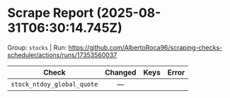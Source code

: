 # Scrape Report (2025-08-31T06:30:14.745Z)

Group: `stocks`  |  Run: https://github.com/AlbertoRoca96/scraping-checks-scheduler/actions/runs/17353560037

| Check | Changed | Keys | Error |
|---|:---:|:--|:--|
| `stock_ntdoy_global_quote` | — |  |  |
